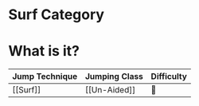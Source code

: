 # Surf Category



# What is it?


Jump Technique | Jumping Class | Difficulty
------------ | ------------ | ------------
[[Surf]] | [[Un-Aided]] | 🌟